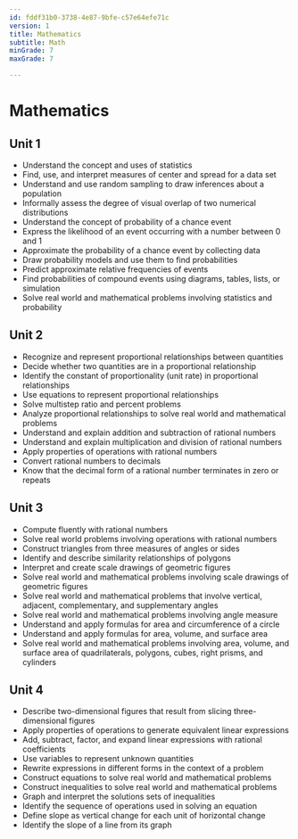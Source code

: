 ```yaml
---
id: fddf31b0-3738-4e87-9bfe-c57e64efe71c
version: 1
title: Mathematics
subtitle: Math
minGrade: 7
maxGrade: 7

---
```

# Mathematics


## Unit 1
* Understand the concept and uses of statistics
* Find, use, and interpret measures of center and spread for a data set
* Understand and use random sampling to draw inferences about a population
* Informally assess the degree of visual overlap of two numerical distributions
* Understand the concept of probability of a chance event
* Express the likelihood of an event occurring with a number between 0 and 1
* Approximate the probability of a chance event by collecting data
* Draw probability models and use them to find probabilities
* Predict approximate relative frequencies of events
* Find probabilities of compound events using diagrams, tables, lists, or simulation
* Solve real world and mathematical problems involving statistics and probability

## Unit 2
* Recognize and represent proportional relationships between quantities
* Decide whether two quantities are in a proportional relationship
* Identify the constant of proportionality (unit rate) in proportional relationships
* Use equations to represent proportional relationships
* Solve multistep ratio and percent problems
* Analyze proportional relationships to solve real world and mathematical problems
* Understand and explain addition and subtraction of rational numbers
* Understand and explain multiplication and division of rational numbers
* Apply properties of operations with rational numbers
* Convert rational numbers to decimals
* Know that the decimal form of a rational number terminates in zero or repeats

## Unit 3
* Compute fluently with rational numbers
* Solve real world problems involving operations with rational numbers
* Construct triangles from three measures of angles or sides
* Identify and describe similarity relationships of polygons
* Interpret and create scale drawings of geometric figures
* Solve real world and mathematical problems involving scale drawings of geometric figures
* Solve real world and mathematical problems that involve vertical, adjacent, complementary, and supplementary angles
* Solve real world and mathematical problems involving angle measure
* Understand and apply formulas for area and circumference of a circle
* Understand and apply formulas for area, volume, and surface area
* Solve real world and mathematical problems involving area, volume, and surface area of quadrilaterals, polygons, cubes, right prisms, and cylinders

## Unit 4
* Describe two-dimensional figures that result from slicing three-dimensional figures
* Apply properties of operations to generate equivalent linear expressions
* Add, subtract, factor, and expand linear expressions with rational coefficients
* Use variables to represent unknown quantities
* Rewrite expressions in different forms in the context of a problem
* Construct equations to solve real world and mathematical problems
* Construct inequalities to solve real world and mathematical problems
* Graph and interpret the solutions sets of inequalities
* Identify the sequence of operations used in solving an equation
* Define slope as vertical change for each unit of horizontal change
* Identify the slope of a line from its graph